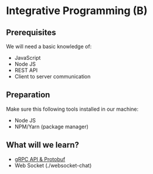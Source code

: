 # Integrative Programming (B)

## Prerequisites
We will need a basic knowledge of:

* JavaScript
* Node JS
* REST API
* Client to server communication

## Preparation
Make sure this following tools installed in our machine:

* Node JS
* NPM/Yarn (package manager)


## What will we learn?
* [gRPC API & Protobuf](./grpc)
* Web Socket (./websocket-chat)
